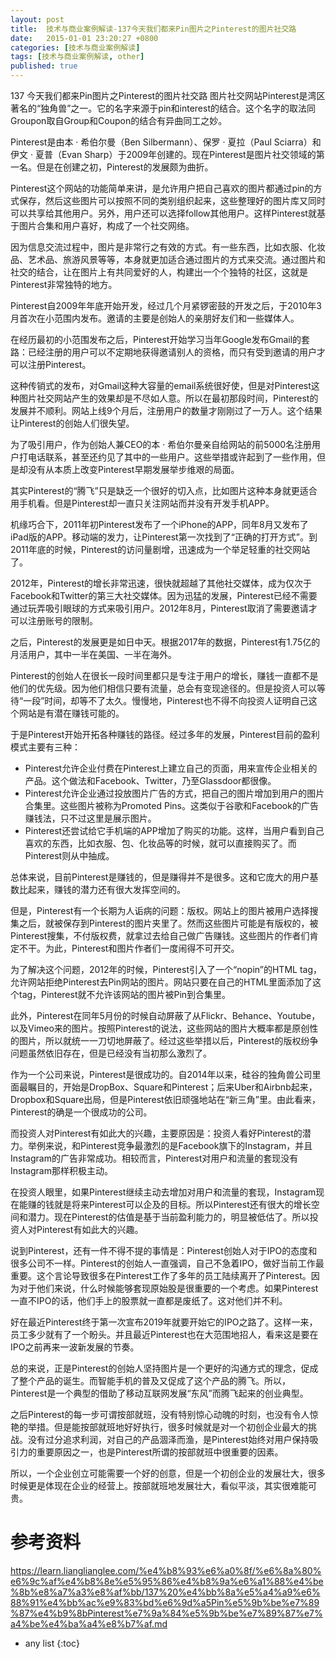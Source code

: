 ```yaml
---
layout: post
title:  技术与商业案例解读-137今天我们都来Pin图片之Pinterest的图片社交路
date:   2015-01-01 23:20:27 +0800
categories: [技术与商业案例解读]
tags: [技术与商业案例解读, other]
published: true
---
```




137 今天我们都来Pin图片之Pinterest的图片社交路
图片社交网站Pinterest是湾区著名的“独角兽”之一。它的名字来源于pin和interest的结合。这个名字的取法同Groupon取自Group和Coupon的结合有异曲同工之妙。

Pinterest是由本 · 希伯尔曼（Ben Silbermann）、保罗 · 夏拉（Paul Sciarra）和伊文 · 夏普（Evan Sharp）于2009年创建的。现在Pinterest是图片社交领域的第一名。但是在创建之初，Pinterest的发展颇为曲折。

Pinterest这个网站的功能简单来讲，是允许用户把自己喜欢的图片都通过pin的方式保存，然后这些图片可以按照不同的类别组织起来，这些整理好的图片库又同时可以共享给其他用户。另外，用户还可以选择follow其他用户。这样Pinterest就基于图片合集和用户喜好，构成了一个社交网络。

因为信息交流过程中，图片是非常行之有效的方式。有一些东西，比如衣服、化妆品、艺术品、旅游风景等等，本身就更加适合通过图片的方式来交流。通过图片和社交的结合，让在图片上有共同爱好的人，构建出一个个独特的社区，这就是Pinterest非常独特的地方。

Pinterest自2009年年底开始开发，经过几个月紧锣密鼓的开发之后，于2010年3月首次在小范围内发布。邀请的主要是创始人的亲朋好友们和一些媒体人。

在经历最初的小范围发布之后，Pinterest开始学习当年Google发布Gmail的套路：已经注册的用户可以不定期地获得邀请别人的资格，而只有受到邀请的用户才可以注册Pinterest。

这种传销式的发布，对Gmail这种大容量的email系统很好使，但是对Pinterest这种图片社交网站产生的效果却是不尽如人意。所以在最初那段时间，Pinterest的发展并不顺利。网站上线9个月后，注册用户的数量才刚刚过了一万人。这个结果让Pinterest的创始人们很失望。

为了吸引用户，作为创始人兼CEO的本 · 希伯尔曼亲自给网站的前5000名注册用户打电话联系，甚至还约见了其中的一些用户。这些举措或许起到了一些作用，但是却没有从本质上改变Pinterest早期发展举步维艰的局面。

其实Pinterest的“腾飞”只是缺乏一个很好的切入点，比如图片这种本身就更适合用手机看。但是Pinterest却一直只关注网站而并没有开发手机APP。

机缘巧合下，2011年初Pinterest发布了一个iPhone的APP，同年8月又发布了iPad版的APP。移动端的发力，让Pinterest第一次找到了“正确的打开方式”。到2011年底的时候，Pinterest的访问量剧增，迅速成为一个举足轻重的社交网站了。

2012年，Pinterest的增长非常迅速，很快就超越了其他社交媒体，成为仅次于Facebook和Twitter的第三大社交媒体。因为迅猛的发展，Pinterest已经不需要通过玩弄吸引眼球的方式来吸引用户。2012年8月，Pinterest取消了需要邀请才可以注册账号的限制。

之后，Pinterest的发展更是如日中天。根据2017年的数据，Pinterest有1.75亿的月活用户，其中一半在美国、一半在海外。

Pinterest的创始人在很长一段时间里都只是专注于用户的增长，赚钱一直都不是他们的优先级。因为他们相信只要有流量，总会有变现途径的。但是投资人可以等待“一段”时间，却等不了太久。慢慢地，Pinterest也不得不向投资人证明自己这个网站是有潜在赚钱可能的。

于是Pinterest开始开拓各种赚钱的路径。经过多年的发展，Pinterest目前的盈利模式主要有三种：

* Pinterest允许企业付费在Pinterest上建立自己的页面，用来宣传企业相关的产品。这个做法和Facebook、Twitter，乃至Glassdoor都很像。
* Pinterest允许企业通过投放图片广告的方式，把自己的图片增加到用户的图片合集里。这些图片被称为Promoted Pins。这类似于谷歌和Facebook的广告赚钱法，只不过这里是展示图片。
* Pinterest还尝试给它手机端的APP增加了购买的功能。这样，当用户看到自己喜欢的东西，比如衣服、包、化妆品等的时候，就可以直接购买了。而Pinterest则从中抽成。

总体来说，目前Pinterest是赚钱的，但是赚得并不是很多。这和它庞大的用户基数比起来，赚钱的潜力还有很大发挥空间的。

但是，Pinterest有一个长期为人诟病的问题：版权。网站上的图片被用户选择搜集之后，就被保存到Pinterest的图片夹里了。然而这些图片可能是有版权的，被Pinterest搜集，不付版权费，就拿过去给自己做广告赚钱。这些图片的作者们肯定不干。为此，Pinterest和图片作者们一度闹得不可开交。

为了解决这个问题，2012年的时候，Pinterest引入了一个“nopin”的HTML tag，允许网站拒绝Pinterest去Pin网站的图片。网站只要在自己的HTML里面添加了这个tag，Pinterest就不允许该网站的图片被Pin到合集里。

此外，Pinterest在同年5月份的时候自动屏蔽了从Flickr、Behance、Youtube，以及Vimeo来的图片。按照Pinterest的说法，这些网站的图片大概率都是原创性的图片，所以就统一一刀切地屏蔽了。经过这些举措以后，Pinterest的版权纷争问题虽然依旧存在，但是已经没有当初那么激烈了。

作为一个公司来说，Pinterest是很成功的。自2014年以来，硅谷的独角兽公司里面最瞩目的，开始是DropBox、Square和Pinterest；后来Uber和Airbnb起来，Dropbox和Square出局，但是Pinterest依旧顽强地站在“新三角”里。由此看来，Pinterest的确是一个很成功的公司。

而投资人对Pinterest有如此大的兴趣，主要原因是：投资人看好Pinterest的潜力。举例来说，和Pinterest竞争最激烈的是Facebook旗下的Instagram，并且Instagram的广告非常成功。相较而言，Pinterest对用户和流量的套现没有Instagram那样积极主动。

在投资人眼里，如果Pinterest继续主动去增加对用户和流量的套现，Instagram现在能赚的钱就是将来Pinterest可以企及的目标。所以Pinterest还有很大的增长空间和潜力。现在Pinterest的估值是基于当前盈利能力的，明显被低估了。所以投资人对Pinterest有如此大的兴趣。

说到Pinterest，还有一件不得不提的事情是：Pinterest创始人对于IPO的态度和很多公司不一样。Pinterest的创始人一直强调，自己不急着IPO，做好当前工作最重要。这个言论导致很多在Pinterest工作了多年的员工陆续离开了Pinterest。因为对于他们来说，什么时候能够套现原始股是很重要的一个考虑。如果Pinterest一直不IPO的话，他们手上的股票就一直都是废纸了。这对他们并不利。

好在最近Pinterest终于第一次宣布2019年就要开始它的IPO之路了。这样一来，员工多少就有了一个盼头。并且最近Pinterest也在大范围地招人，看来这是要在IPO之前再来一波新发展的节奏。

总的来说，正是Pinterest的创始人坚持图片是一个更好的沟通方式的理念，促成了整个产品的诞生。而智能手机的普及又促成了这个产品的腾飞。所以，Pinterest是一个典型的借助了移动互联网发展“东风”而腾飞起来的创业典型。

之后Pinterest的每一步可谓按部就班，没有特别惊心动魄的时刻，也没有令人惊艳的举措。但是能按部就班地好好执行，很多时候就是对一个初创企业最大的挑战。没有过分追求利润，对自己的产品涸泽而渔，是Pinterest始终对用户保持吸引力的重要原因之一，也是Pinterest所谓的按部就班中很重要的因素。

所以，一个企业创立可能需要一个好的创意，但是一个初创企业的发展壮大，很多时候更是体现在企业的经营上。按部就班地发展壮大，看似平淡，其实很难能可贵。




# 参考资料

https://learn.lianglianglee.com/%e4%b8%93%e6%a0%8f/%e6%8a%80%e6%9c%af%e4%b8%8e%e5%95%86%e4%b8%9a%e6%a1%88%e4%be%8b%e8%a7%a3%e8%af%bb/137%20%e4%bb%8a%e5%a4%a9%e6%88%91%e4%bb%ac%e9%83%bd%e6%9d%a5Pin%e5%9b%be%e7%89%87%e4%b9%8bPinterest%e7%9a%84%e5%9b%be%e7%89%87%e7%a4%be%e4%ba%a4%e8%b7%af.md

* any list
{:toc}
